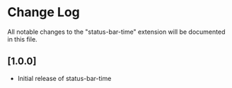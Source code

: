 # Change Log

All notable changes to the "status-bar-time" extension will be documented in this file.

## [1.0.0]

- Initial release of status-bar-time